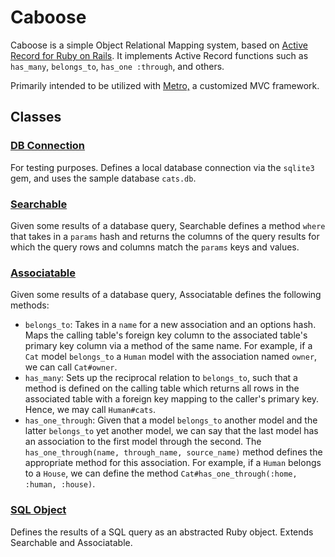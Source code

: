 # Caboose

Caboose is a simple Object Relational Mapping system, based on [Active Record for Ruby on Rails](http://guides.rubyonrails.org/active_record_basics.html). It implements
Active Record functions such as `has_many`, `belongs_to`, `has_one :through`,
and others.

Primarily intended to be utilized with [Metro,](https://github.com/wahabs/Metro) a
customized MVC framework.

## Classes

### [DB Connection][db-connection]
For testing purposes. Defines a local database connection via the `sqlite3` gem, and
uses the sample database `cats.db`.

### [Searchable][searchable]
Given some results of a database query, Searchable defines a method `where`
that takes in a `params` hash and returns the columns of the query results
for which the query rows and columns match the `params` keys and values.

### [Associatable][associatable]
Given some results of a database query, Associatable defines the following methods:

* `belongs_to`: Takes in a `name` for a new association and an options hash. Maps the calling
table's foreign key column to the associated table's primary key column via a method of the same
name. For example, if a `Cat` model `belongs_to` a `Human` model with the association named `owner`, we can call `Cat#owner`.
* `has_many`: Sets up the reciprocal relation to `belongs_to`, such that a method is defined on
the calling table which returns all rows in the associated table with a foreign key mapping to the caller's primary key. Hence, we may call `Human#cats`.
* `has_one_through`: Given that a model `belongs_to` another model and the latter `belongs_to` yet
another model, we can say that the last model has an association to the first model through the
second. The `has_one_through(name, through_name, source_name)` method defines the appropriate method for this association. For example, if a `Human` belongs to a `House`, we can define the method
`Cat#has_one_through(:home, :human, :house)`.

### [SQL Object][sql-object]
Defines the results of a SQL query as an abstracted Ruby object. Extends Searchable and Associatable.


[db-connection]: ./lib/db_connection.rb
[searchable]: ./lib/searchable.rb
[associatable]: ./lib/associatable.rb
[sql-object]: ./lib/sql_object.rb
